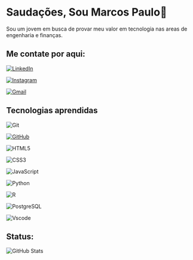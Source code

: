 # Saudações, Sou Marcos Paulo👾

Sou um jovem em busca de provar meu valor em tecnologia nas areas de engenharia e finanças.

## Me contate por aqui:
[![LinkedIn](https://img.shields.io/badge/LinkedIn-0077B5?style=for-the-badge&logo=linkedin&logoColor=white)](https://www.linkedin.com/in/marcos-paulo-castro-/)

[![Instagram](https://img.shields.io/badge/-Instagram-%23E4405F?style=for-the-badge&logo=instagram&logoColor=white)](https://www.instagram.com/imarcos_paulos2/)

[![Gmail](https://img.shields.io/badge/Gmail-333333?style=for-the-badge&logo=gmail&logoColor=red)](mailto:marcospauloprof2486@gmail.com)

## Tecnologias aprendidas
![Git](https://img.shields.io/badge/GIT-E44C30?style=for-the-badge&logo=git&logoColor=white)

[![GitHub](https://img.shields.io/badge/GitHub-100000?style=for-the-badge&logo=github&logoColor=white)](https://github.com/marcospauloprof2486) 

![HTML5](https://img.shields.io/badge/HTML5-E34F26?style=for-the-badge&logo=html5&logoColor=white)

![CSS3](https://img.shields.io/badge/CSS3-1572B6?style=for-the-badge&logo=css3&logoColor=white)

![JavaScript](https://img.shields.io/badge/JavaScript-F7DF1E?style=for-the-badge&logo=javascript&logoColor=black)

![Python](https://img.shields.io/badge/python-3670A0?style=for-the-badge&logo=python&logoColor=ffdd54)

![R](https://img.shields.io/badge/R-276DC3?style=for-the-badge&logo=r&logoColor=white)

![PostgreSQL](https://img.shields.io/badge/PostgreSQL-000?style=for-the-badge&logo=postgresql)

![Vscode](https://img.shields.io/badge/Vscode-007ACC?style=for-the-badge&logo=visual-studio-code&logoColor=white)

## Status:
![GitHub Stats](https://github-readme-stats.vercel.app/api?username=marcospauloprof2486&theme=transparent&bg_color=000&border_color=30A3DC&show_icons=true&icon_color=30A3DC&title_color=E94D5F&text_color=FFF)

